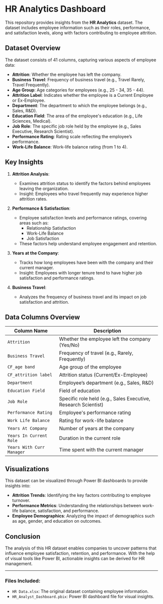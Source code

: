 # HR Analytics Dashboard

This repository provides insights from the **HR Analytics** dataset. The dataset includes employee information such as their roles, performance, and satisfaction levels, along with factors contributing to employee attrition.

## Dataset Overview

The dataset consists of 41 columns, capturing various aspects of employee data:

- **Attrition**: Whether the employee has left the company.
- **Business Travel**: Frequency of business travel (e.g., Travel Rarely, Travel Frequently).
- **Age Group**: Age categories for employees (e.g., 25 - 34, 35 - 44).
- **Attrition Label**: Indicates whether the employee is a Current Employee or Ex-Employee.
- **Department**: The department to which the employee belongs (e.g., Sales, R&D).
- **Education Field**: The area of the employee's education (e.g., Life Sciences, Medical).
- **Job Role**: The specific job role held by the employee (e.g., Sales Executive, Research Scientist).
- **Performance Rating**: Rating scale reflecting the employee’s performance.
- **Work-Life Balance**: Work-life balance rating (from 1 to 4).

## Key Insights

1. **Attrition Analysis**:
   - Examines attrition status to identify the factors behind employees leaving the organization.
   - Insight: Employees who travel frequently may experience higher attrition rates.

2. **Performance & Satisfaction**:
   - Employee satisfaction levels and performance ratings, covering areas such as:
     - Relationship Satisfaction
     - Work-Life Balance
     - Job Satisfaction
   - These factors help understand employee engagement and retention.

3. **Years at the Company**:
   - Tracks how long employees have been with the company and their current manager.
   - Insight: Employees with longer tenure tend to have higher job satisfaction and performance ratings.

4. **Business Travel**:
   - Analyzes the frequency of business travel and its impact on job satisfaction and attrition.

## Data Columns Overview

| Column Name                | Description                                                                 |
|----------------------------|-----------------------------------------------------------------------------|
| `Attrition`                | Whether the employee left the company (Yes/No)                               |
| `Business Travel`          | Frequency of travel (e.g., Rarely, Frequently)                               |
| `CF_age band`              | Age group of the employee                                                    |
| `CF_attrition label`       | Attrition status (Current/Ex-Employee)                                       |
| `Department`               | Employee’s department (e.g., Sales, R&D)                                     |
| `Education Field`          | Field of education                                                          |
| `Job Role`                 | Specific role held (e.g., Sales Executive, Research Scientist)               |
| `Performance Rating`       | Employee's performance rating                                                |
| `Work Life Balance`        | Rating for work-life balance                                                 |
| `Years At Company`         | Number of years at the company                                               |
| `Years In Current Role`    | Duration in the current role                                                 |
| `Years With Curr Manager`  | Time spent with the current manager                                          |

## Visualizations

This dataset can be visualized through Power BI dashboards to provide insights into:

- **Attrition Trends**: Identifying the key factors contributing to employee turnover.
- **Performance Metrics**: Understanding the relationships between work-life balance, satisfaction, and performance.
- **Employee Demographics**: Analyzing the impact of demographics such as age, gender, and education on outcomes.

## Conclusion

The analysis of this HR dataset enables companies to uncover patterns that influence employee satisfaction, retention, and performance. With the help of visual tools like Power BI, actionable insights can be derived for HR management.

---

### Files Included:

- `HR Data.xlsx`: The original dataset containing employee information.
- `HR_Analyst_Dashboard.pbix`: Power BI dashboard file for visual insights.
